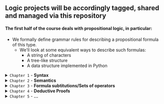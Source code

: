 ## **Logic projects will be accordingly tagged, shared and managed via this repository**

#### The first half of the course deals with propositional logic, in particular:
- We formally define grammar rules for describing a propositional formula of this type.
    - We'll look at some equivalent ways to describe such formulas:
        * A string of characters
        * A tree-like structure
        * A data structure implemented in Python

<details>
<summary><code>Chapter 1</code> - <b>Syntax</b></summary>

- `Propositional Formula` - defined recursively by the atomic propositions represented by `p` to `z` (possibly followed by any amount of digits), `T`, `F`, such that if `φ` and `ψ` are valid propositional formulas then so are:

    - (`φ | ψ`)
    - (`φ -> ψ`)
    - (`φ & ψ`)
    - `~φ`

    **Note:** The existence or non-existence of parentheses is obligatory.

- `Recursive-Descent Parsing` - a way to parse various context-free languages including ours in this course. The idea behind this parser is that it dictates the suitable unique way of reading the rest of the formula according to the current token (`T`, `F`, `(`, `)`, `~`, `&`, `|`, `p`, `q76`).
    - In general, given this formula:
        - `(φ • ψ)`
    - We recursively read it this way: upon encountering the open parenthesis `(`, we know this would be followed by formula `φ` (**the recursive aspect**), binary operator `•`, formula `ψ`, closing parenthesis `)`.
    - In order for us to create a recursive descent parser, we first have to describe our logic's grammar. We'll define our syntax using a context-free grammar:
        ```
        Formula ::= (Formula BinaryOp Formula) | UnaryOp Formula | Constant | Var   ---   **Lowest precedence**
        BinaryOp ::= (Formula&Formula) | (Formula&Formula) | (Formula->Formula)
        UnaryOp ::= ~Var | ~Constant | ~Formula
        Constant ::= T | F
        Var ::= [p-z]+[0-9]*   ---   **Highest precedence**
        ```
    **Note:** In my RD-parser I didn't use a `lexer` (as a separate entity) in order to classify the tokens and iterating over them. There would be at least 2 advantages of doing that:

    - A `lexer` separates the input into tokens which carry additional information: the token type and the exact position of the token in the input string. We can use this position information to generate detailed error messages. This is time saved for the future users of the parser.
    - We could use Python's own `lexer` and filter the stream of tokens, thus using an extremely robust `lexer` (`tokenizer.tokenize` and `io.BytesIO`).</details>

<details>
<summary><code>Chapter 2</code> - <b>Semantics</b></summary>

- `Model` - We define it as a function taking a set of atomic propositions to {True, False} (aka `T` and `F` in our syntax). Put simply, it's a set of propositions.
    - The **value of a proposition** in a Model is defined recursively:
        - **Base case** - `T`, `F` gets the value of `True` and `False` respectively.
        - **The recursion step** - inspect the type of the token we're dealing with such that:
            - If `φ` is a variable, we apply the Model function (`M`) on it, resulting in its value.
            - If `φ=~ψ`, then `φ` is `True` iff `M(ψ)` is `False`(which is in its turn determined by the former case).
            - If `(φ = ε • ψ)`, then `φ`'s value is `True` iff the value of (either/both - `|`/`&` respectively) `ε` or/and (respectively) `ψ` is `True` in `M`.
            - If `(φ = ψ -> ε)`, then `φ`'s value is `True` if either `φ` (in `M`) `False` or if the value of `ε` (in `M`) is `True`.
    - `Tautology` - A formula that in every model evaluates to `True` (The rightmost column in its truth table is `True`).
    - `Contradiction` - The negation of a tautology. That is, a formula that evaluates to `False` in every model (The rightmost column in its truth table is `False`).
    - `Satisfiability` - A formula that evaluates to `True` in some model (The rightmost column in its truth table contains a cell of `True`). That is, a satisfiable formula is not a contradiction.
- `DNF`/`CNF` - Ways to express a proposition out of its truth table (Discrete Math). Using a `DNF` we look at the `True` values for the formula, "forcing" its respective model to evaluate to `True` upon `&`'ing its variables, then `|`ing all these models, resulting in a possible proposition representing the formula.
- `NP` and `Reduction` - Every `NP` problem is reducible to `SAT` (which is `NP-Complete` as you may recall). In particular, the `3-Coloring` problem is reducible to `SAT` using the vertices as the proposition's literals.</details>

<details>
<summary><code>Chapter 3</code> - <b>Formula subtitutions/Sets of operators</b></summary>

- More operators - `XOR`, `Iff`, `Nand`, `Nor` (have been taught in `Nand2Tetris`).
    - **Note** - We're able to express any operator using either `Nor` or `Nand` (aka universal functions). Also, note that it's critic for computer architectures' considerations as it may allow them to product minimum amount of chips -> cheaper.
- `Subtitutions` - Converting formulas that use one set of operators to using another set of operators.
- `Complete set of oprerators` - A set of operators from which any other boolean function can be derived (that is, the same truth table).
    - For example, the set of operators `{&, |, ~}` is complete as we've proved in (chpater02, task-2.7).
        - **Conclusion** - Any set of operators that is able to derive these three operators is also complete (`Nand`, `Nor`).
    - **Ways of proving incompleteness of operator sets**:
        - **Incompleteness proof** - Showing that every boolean function over the said set of operators is preserving some property denoted by `P` (usually done by induction). Hence, we show that there is an operator that does not hold the `P`-preserveness (so the first set lacks at least one operator `->` isn't complete).
        - **Another way to refute set-completeness** - Showing that every boolean function using only the said set of operators is affine by showing that every subset of the operators is equivalent to `XOR` and `~`. Now, we know that the operator `&` is not affine, thus the affine set is not complete.
            - **Note:** - Each operator is affine if there exists an isomorphic matrix of the form Ax + b (in particular, any linear transformation is affine). Note that `<->` is affine as it can be expressed as a composition of affines (`Negation` of `XOR` which are both linear transformations.)
        - **Another way to refute set-completeness** - Showing that every boolean function using the said set of operators is *monotone* (Changing an input from `F` to `T` never changes the output from `T` to `F`). `~` is not monotone. hence is not in the set, and the set is incomplete.
</details>

<details>
<summary><code>Chapter 4</code> - <b>Deductive Proofs</b></summary>

- **Anatomy of a deductive proof** - Using syntactic inference rules `R` and a set of given assumptions, we infer conclusions out of the previous rules and conclusions.
    - *Inference rule* - List (of a non-negative length) consiting of formulas (i.e. represented by the `Formula` object) that function as assumptions, and a formula that is their conclusion.
    - *Soundness* - We say that a set `A` of formulas **entails** a formula `φ` if every model that satisfies all the assumptions in `A` also satisfies `φ`. We denote *A entails `φ`* by `A ⊨ φ`.
        - It may be also *trivially* sound, when there is no model that satisfies the set of assumptions at all (`A`).
    - *Specialization* - We may refer to inference rules as templates where their variable names serve as placeholders for any kind of formulas.
    - **The Soundness Theorem** (The glue between the syntactic and semantic proofs) - An inference rule is *sound* if its assumptions *entail* (every model satisying the assumptions so satifies the conclusion) its conclusion.
    - **The theorem** - An inference rule that is proven only using sound inference rules, is itself sound. Actually, it promises us that everything we have done so far (syntactic proofs) is not redundant, but does proves a conclusion is true.
        - *Sketch of Proof* - Assume by the way of contradiction that all the inference rules (previous lines in proof) are sound but there is a model that does not satisfy the required conclusion (i.e. the conclusion isn't sound). Hence, it implies that there is at least one previous line that is not sound, in contradiction to the assumption.
        - *Semantics of Specializaiton*  - A specialization of a sound inference rule (and for a proof of a sound inference rule) is itself sound. The proof goes the same (*I have discovered a truly marvelous proof of this, which this margin is too narrow to contain*).
</details>

<details>
<summary><code>Chapter 5</code> - <b>...</b></summary>

- 
</details>